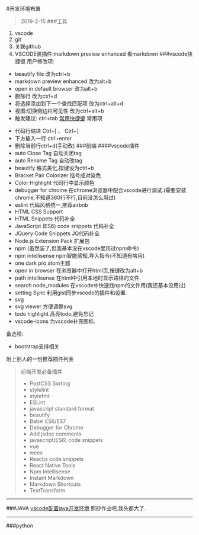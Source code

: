 #开发环境布置
>2019-2-15
###工具
1. vscode
2. git
3. 关联github
4. VSCODE装插件:markdown preview enhanced 看markdown
###vscode快捷键
用户修改项:
* beautify file 改为ctrl+b
* markdown preview enhanced 改为alt+b
* open in default browser 改为alt+b
* 删除行 改为ctrl+d
* 将选择添加到下一个查找匹配项 改为ctrl+alt+d
* 视图:切换侧边栏可见性 改为ctrl+alt+b
* 触发建议: ctrl+tab
[常用快捷键](https://www.cnblogs.com/bindong/p/6045957.html)
常用项
+ 代码行缩进 Ctrl+[ 、 Ctrl+]
+ 下方插入一行 ctrl+enter
+ 删除当前行ctrl+d(手动改)
###前端
####vscode插件
+ auto Close Tag 自动关闭tag
+ auto Rename Tag 自动改tag
+ beautify 格式美化,按键设为ctrl+b
+ Bracket Pair Colorizer 括号成对染色
+ Color Highlight 代码行中显示颜色
+ debugger for chrome 在chrome浏览器中配合vscode进行调试.(需要安装chrome,不知道360行不行,目前没怎么用过)
+ eslint 代码风格统一,推荐airbnb
+ HTML CSS Support 
+ HTML Snippets 代码补全
+ JavaScript (ES6) code snippets 代码补全
+ JQuery Code Snippets JQ代码补全
+ Node.js Extension Pack 扩展包
+ npm (虽然装了,但我基本没在vscode里用过npm命令)
+ npm intellisense npm智能感知,导入指令(不知道有啥用)
+ one dark pro atom主题
+ open in browser 在浏览器中打开html页,按键改为alt+b
+ path intellisense 在html中引用本地时显示路径的文件.
+ search node_modules 在vscode中快速找npm的文件用(我还基本没用过)
+ setting Sync 利用gist同步vscode的插件和设置.
+ svg 
+ svg viewer 方便调整svg
+ todo highlight  高亮todo,避免忘记
+ vscode-icons 为vscode补充图标.

备选项:
+ bootstrap支持相关

附上别人的一份推荐插件列表
>前端开发必备插件
>+ PostCSS Sorting
>+ stylelint
>+ stylefmt
>+ ESLint
>+ javascript standard format
>+ beautify
>+ Babel ES6/ES7
>+ Debugger for Chrome
>+ Add jsdoc comments
>+ javascript(ES6) code snippets
>+ vue
>+ weex
>+ Reactjs code snippets
>+ React Native Tools
>+ Npm Intellisense
>+ Instant Markdown
>+ Markdown Shortcuts
>+ TextTransform

*********
###JAVA
[vscode配置java开发环境](https://www.cnblogs.com/Naylor/p/10202393.html)
照抄作业吧,我头都大了.
***************
###python

